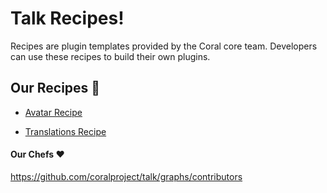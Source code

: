 # Talk Recipes!

Recipes are plugin templates provided by the Coral core team. Developers can use these recipes to build their own plugins.

## Our Recipes :burrito:

- [Avatar Recipe](https://github.com/coralproject/talk-recipes/tree/master/plugins/avatar)

- [Translations Recipe](https://github.com/coralproject/talk-recipes/tree/master/plugins/translations)

#### Our Chefs :heart:
https://github.com/coralproject/talk/graphs/contributors
